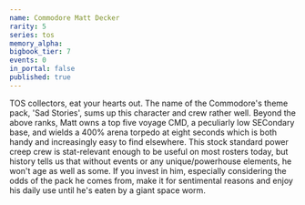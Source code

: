 ```yaml
---
name: Commodore Matt Decker
rarity: 5
series: tos
memory_alpha:
bigbook_tier: 7
events: 0
in_portal: false
published: true
---
```


<Will evaluate tier later> TOS collectors, eat your hearts out. The name of the Commodore's theme pack, 'Sad Stories', sums up this character and crew rather well. Beyond the above ranks, Matt owns a top five voyage CMD, a peculiarly low SECondary base, and wields a 400% arena torpedo at eight seconds which is both handy and increasingly easy to find elsewhere. This stock standard power creep crew is stat-relevant enough to be useful on most rosters today, but history tells us that without events or any unique/powerhouse elements, he won't age as well as some. If you invest in him, especially considering the odds of the pack he comes from, make it for sentimental reasons and enjoy his daily use until he's eaten by a giant space worm.
